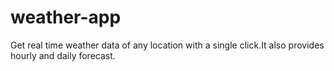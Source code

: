# weather-app
Get real time weather data of any location with a single click.It also provides hourly and daily forecast.


